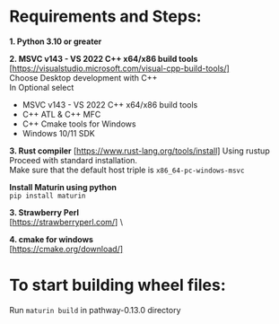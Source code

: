 # Requirements and Steps:
**1. Python 3.10 or greater**
   
**2. MSVC v143 - VS 2022 C++ x64/x86 build tools**
[https://visualstudio.microsoft.com/visual-cpp-build-tools/] \
Choose Desktop development with C++ \
In Optional select
* MSVC v143 - VS 2022 C++ x64/x86 build tools
* C++ ATL & C++ MFC
* C++ Cmake tools for Windows
* Windows 10/11 SDK

**3. Rust compiler**
[https://www.rust-lang.org/tools/install]
Using rustup \
Proceed with standard installation. \
Make sure that the default host triple is `x86_64-pc-windows-msvc`

**Install Maturin using python** \
`pip install maturin`

**3. Strawberry Perl** \
[https://strawberryperl.com/] \

**4. cmake for windows** \
[https://cmake.org/download/]

# To start building wheel files:
Run `maturin build` in pathway-0.13.0 directory
